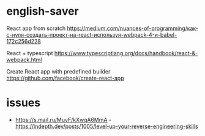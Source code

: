 # english-saver

React app from scratch
https://medium.com/nuances-of-programming/как-с-нуля-создать-проект-на-react-используя-webpack-4-и-babel-172c256d228

React + typescript
https://www.typescriptlang.org/docs/handbook/react-&-webpack.html

Create React app with predefined builder
https://github.com/facebook/create-react-app


# issues
- https://s.mail.ru/MuvF/kXwqA6MmA - https://indepth.dev/posts/1005/level-up-your-reverse-engineering-skills
